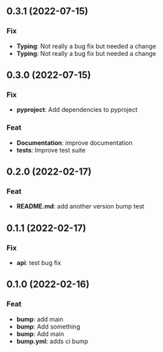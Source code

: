 ## 0.3.1 (2022-07-15)

### Fix

- **Typing**: Not really a bug fix but needed a change
- **Typing**: Not really a bug fix but needed a change

## 0.3.0 (2022-07-15)

### Fix

- **pyproject**: Add dependencies to pyproject

### Feat

- **Documentation**: improve documentation
- **tests**: Improve test suite

## 0.2.0 (2022-02-17)

### Feat

- **README.md**: add another version bump test

## 0.1.1 (2022-02-17)

### Fix

- **api**: test bug fix

## 0.1.0 (2022-02-16)

### Feat

- **bump**: add main
- **bump**: Add something
- **bump**: Add main
- **bump.yml**: adds ci bump
